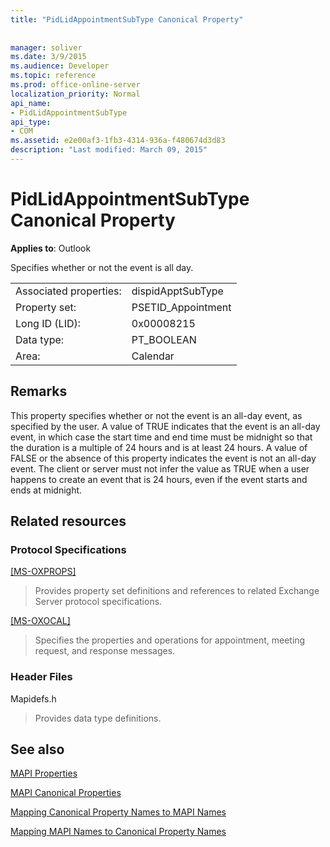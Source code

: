 ```yaml
---
title: "PidLidAppointmentSubType Canonical Property"
 
 
manager: soliver
ms.date: 3/9/2015
ms.audience: Developer
ms.topic: reference
ms.prod: office-online-server
localization_priority: Normal
api_name:
- PidLidAppointmentSubType
api_type:
- COM
ms.assetid: e2e00af3-1fb3-4314-936a-f480674d3d83
description: "Last modified: March 09, 2015"
---
```


# PidLidAppointmentSubType Canonical Property

  
  
**Applies to**: Outlook 
  
Specifies whether or not the event is all day.
  
|||
|:-----|:-----|
|Associated properties:  <br/> |dispidApptSubType  <br/> |
|Property set:  <br/> |PSETID_Appointment  <br/> |
|Long ID (LID):  <br/> |0x00008215  <br/> |
|Data type:  <br/> |PT_BOOLEAN  <br/> |
|Area:  <br/> |Calendar  <br/> |
   
## Remarks

This property specifies whether or not the event is an all-day event, as specified by the user. A value of TRUE indicates that the event is an all-day event, in which case the start time and end time must be midnight so that the duration is a multiple of 24 hours and is at least 24 hours. A value of FALSE or the absence of this property indicates the event is not an all-day event. The client or server must not infer the value as TRUE when a user happens to create an event that is 24 hours, even if the event starts and ends at midnight.
  
## Related resources

### Protocol Specifications

[[MS-OXPROPS]](http://msdn.microsoft.com/library/f6ab1613-aefe-447d-a49c-18217230b148%28Office.15%29.aspx)
  
> Provides property set definitions and references to related Exchange Server protocol specifications.
    
[[MS-OXOCAL]](http://msdn.microsoft.com/library/09861fde-c8e4-4028-9346-e7c214cfdba1%28Office.15%29.aspx)
  
> Specifies the properties and operations for appointment, meeting request, and response messages.
    
### Header Files

Mapidefs.h
  
> Provides data type definitions.
    
## See also



[MAPI Properties](mapi-properties.md)
  
[MAPI Canonical Properties](mapi-canonical-properties.md)
  
[Mapping Canonical Property Names to MAPI Names](mapping-canonical-property-names-to-mapi-names.md)
  
[Mapping MAPI Names to Canonical Property Names](mapping-mapi-names-to-canonical-property-names.md)

